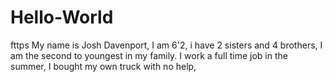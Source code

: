 # Hello-World
fttps
My name is Josh Davenport, I am 6'2, i have 2 sisters and 4 brothers, I am the second to youngest in my family. I work a full time job in the summer, I bought my own truck with no help,
